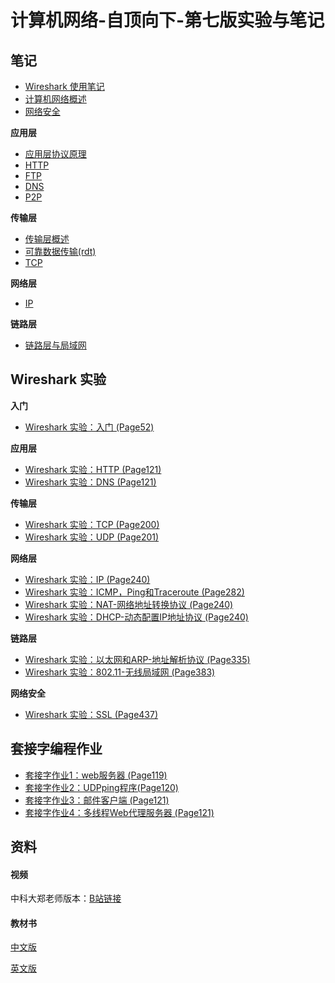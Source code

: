 # 计算机网络-自顶向下-第七版实验与笔记

## 笔记

* [Wireshark 使用笔记](https://github.com/liutao2428118/Computer-Networking-Lab-Note/blob/main/docs/notes/wireshark%E4%BD%BF%E7%94%A8%E7%AC%94%E8%AE%B0.md)
* [计算机网络概述](https://github.com/liutao2428118/computer-networking-lab-note/blob/main/docs/notes/overview.md)
* [网络安全](https://github.com/liutao2428118/computer-networking-lab-note/blob/main/docs/notes/network-security/network-security.md)

**应用层**

* [应用层协议原理](https://github.com/liutao2428118/computer-networking-lab-note/blob/main/docs/notes/application-layer/%E5%BA%94%E7%94%A8%E5%B1%82%E5%8D%8F%E8%AE%AE%E5%8E%9F%E7%90%86.md)
* [HTTP](https://github.com/liutao2428118/computer-networking-lab-note/blob/main/docs/notes/application-layer/HTTP.md)
* [FTP](https://github.com/liutao2428118/computer-networking-lab-note/blob/main/docs/notes/application-layer/FTP.md)
* [DNS](https://github.com/liutao2428118/computer-networking-lab-note/blob/main/docs/notes/application-layer/DNS.md)
* [P2P](https://github.com/liutao2428118/computer-networking-lab-note/blob/main/docs/notes/application-layer/P2P.md)

**传输层**

* [传输层概述](https://github.com/liutao2428118/computer-networking-lab-note/blob/main/docs/notes/transport-layer/%E4%BC%A0%E8%BE%93%E5%B1%82%E6%A6%82%E8%BF%B0.md)
* [可靠数据传输(rdt)](https://github.com/liutao2428118/computer-networking-lab-note/blob/main/docs/notes/transport-layer/%E5%8F%AF%E9%9D%A0%E6%95%B0%E6%8D%AE%E4%BC%A0%E8%BE%93.md)
* [TCP](https://github.com/liutao2428118/computer-networking-lab-note/blob/main/docs/notes/transport-layer/TCP.md)

**网络层**

* [IP](https://github.com/liutao2428118/computer-networking-lab-note/blob/main/docs/notes/network-layer/IP.md)

**链路层**

* [链路层与局域网](https://github.com/liutao2428118/computer-networking-lab-note/blob/main/docs/notes/link-layer/link.md)

## Wireshark 实验

**入门**

* [Wireshark 实验：入门 (Page52)](https://github.com/liutao2428118/Computer-Networking-Lab-Note/blob/main/docs/wireshark/introduction.md)

**应用层**

* [Wireshark 实验：HTTP (Page121)](https://github.com/liutao2428118/Computer-Networking-Lab-Note/blob/main/docs/wireshark/http.md)
* [Wireshark 实验：DNS (Page121)](https://github.com/liutao2428118/Computer-Networking-Lab-Note/blob/main/docs/wireshark/dns.md)

**传输层**

* [Wireshark 实验：TCP (Page200)](https://github.com/liutao2428118/computer-networking-lab-note/blob/main/docs/wireshark/tcp.md)
* [Wireshark 实验：UDP (Page201)](https://github.com/liutao2428118/computer-networking-lab-note/blob/main/docs/wireshark/udp.md)

**网络层**

* [Wireshark 实验：IP (Page240)](https://github.com/liutao2428118/computer-networking-lab-note/blob/main/docs/wireshark/ip.md)
* [Wireshark 实验：ICMP，Ping和Traceroute (Page282)](https://github.com/liutao2428118/computer-networking-lab-note/blob/main/docs/wireshark/icmp.md)
* [Wireshark 实验：NAT-网络地址转换协议 (Page240)](https://github.com/liutao2428118/computer-networking-lab-note/blob/main/docs/wireshark/nat.md)
* [Wireshark 实验：DHCP-动态配置IP地址协议 (Page240)](https://github.com/liutao2428118/computer-networking-lab-note/blob/main/docs/wireshark/dhcp.md)

**链路层**

* [Wireshark 实验：以太网和ARP-地址解析协议 (Page335)](https://github.com/liutao2428118/computer-networking-lab-note/blob/main/docs/wireshark/ethernet-arp.md)
* [Wireshark 实验：802.11-无线局域网 (Page383)](https://github.com/liutao2428118/computer-networking-lab-note/blob/main/docs/wireshark/802.11.md)

**网络安全**

* [Wireshark 实验：SSL (Page437)](https://github.com/liutao2428118/computer-networking-lab-note/blob/main/docs/wireshark/ssl.md)

## 套接字编程作业

* [套接字作业1：web服务器 (Page119)](https://github.com/liutao2428118/computer-networking-lab-note/blob/main/docs/socket/%E5%A5%97%E6%8E%A5%E5%AD%97%E4%BD%9C%E4%B8%9A1-web%E6%9C%8D%E5%8A%A1%E5%99%A8.md)
* [套接字作业2：UDPping程序(Page120)](https://github.com/liutao2428118/computer-networking-lab-note/blob/main/docs/socket/%E5%A5%97%E6%8E%A5%E5%AD%97%E4%BD%9C%E4%B8%9A2-UDPping%E7%A8%8B%E5%BA%8F.md)
* [套接字作业3：邮件客户端 (Page121)](https://github.com/liutao2428118/computer-networking-lab-note/blob/main/docs/socket/%E5%A5%97%E6%8E%A5%E5%AD%97%E4%BD%9C%E4%B8%9A3-%E9%82%AE%E4%BB%B6%E5%AE%A2%E6%88%B7%E7%AB%AF.md)
* [套接字作业4：多线程Web代理服务器 (Page121)](https://github.com/liutao2428118/computer-networking-lab-note/blob/main/docs/socket/%E5%A5%97%E6%8E%A5%E5%AD%97%E4%BD%9C%E4%B8%9A4-%E5%A4%9A%E7%BA%BF%E7%A8%8BWeb%E4%BB%A3%E7%90%86%E6%9C%8D%E5%8A%A1%E5%99%A8.md)

## 资料

#### 视频
中科大郑老师版本：[B站链接](https://www.bilibili.com/video/BV1JV411t7ow)

#### 教材书
[中文版](https://github.com/liutao2428118/Computer-Networking-Lab-Note/tree/main/book/计算机网络-自顶向下方法第七版.pdf) 

[英文版](https://github.com/liutao2428118/Computer-Networking-Lab-Note/tree/main/book/Kurose%2C%20James%20F._Ross%2C%20Keith%20W%20-%20Computer%20networking_%20a%20top-down%20approach-Pearson%20(2017).pdf)
